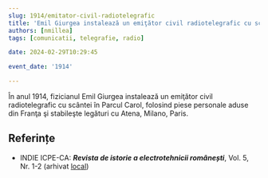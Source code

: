 ```yaml
---
slug: 1914/emitator-civil-radiotelegrafic
title: 'Emil Giurgea instalează un emiţător civil radiotelegrafic cu scântei în Parcul Carol'
authors: [nmillea]
tags: [comunicatii, telegrafie, radio]

date: 2024-02-29T10:29:45

event_date: '1914'

---
```


În anul 1914, fizicianul Emil Giurgea instalează un emiţător civil radiotelegrafic cu scântei
în Parcul Carol, folosind piese personale aduse din Franţa şi stabileşte legături cu
Atena, Milano, Paris.

<!-- truncate -->

## Referințe

- INDIE ICPE-CA: _**Revista de istorie a electrotehnicii românești**_, Vol. 5, Nr. 1-2 (arhivat [local](https://cronica-it.github.io/arhiva/#2019))
